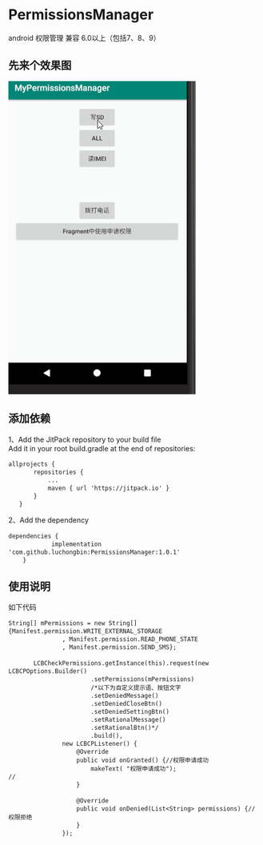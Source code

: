 # PermissionsManager
android 权限管理 兼容 6.0以上（包括7、8、9）
## 先来个效果图  
![效果图](https://github.com/luchongbin/PermissionsManager/blob/master/gif/gif.gif)
## 添加依赖  
1、Add the JitPack repository to your build file  
   Add it in your root build.gradle at the end of repositories:  
 ```
 allprojects {
		repositories {
			...
			maven { url 'https://jitpack.io' }
		}
	}
 ```  
2、Add the dependency  
```
dependencies {
	        implementation 'com.github.luchongbin:PermissionsManager:1.0.1'
	}
```
## 使用说明  
 如下代码
 ```
 String[] mPermissions = new String[]{Manifest.permission.WRITE_EXTERNAL_STORAGE
                , Manifest.permission.READ_PHONE_STATE
                , Manifest.permission.SEND_SMS};

        LCBCheckPermissions.getInstance(this).request(new LCBCPOptions.Builder()
                        .setPermissions(mPermissions)
                        /*以下为自定义提示语、按钮文字
                        .setDeniedMessage()
                        .setDeniedCloseBtn()
                        .setDeniedSettingBtn()
                        .setRationalMessage()
                        .setRationalBtn()*/
                        .build(),
                new LCBCPListener() {
                    @Override
                    public void onGranted() {//权限申请成功
                        makeText( "权限申请成功");
//
                    }

                    @Override
                    public void onDenied(List<String> permissions) {//权限拒绝
                    }
                });
```
